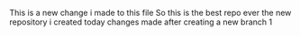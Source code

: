 This is a new change i made to this file
So this is the best repo ever the new repository i created today
changes made after creating a new branch 1

